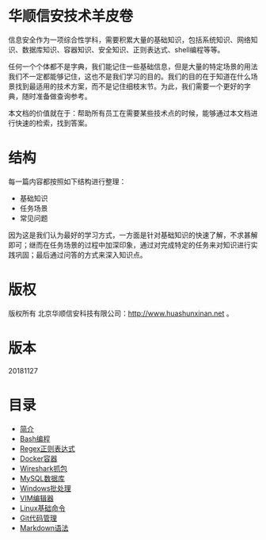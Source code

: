 # 华顺信安技术羊皮卷

信息安全作为一项综合性学科，需要积累大量的基础知识，包括系统知识、网络知识、数据库知识、容器知识、安全知识、正则表达式、shell编程等等。

任何一个个体都不是字典，我们能记住一些基础信息，但是大量的特定场景的用法我们不一定都能够记住，这也不是我们学习的目的。我们的目的在于知道在什么场景找到最适用的技术方案，而不是记住细枝末节。为此，我们需要一个更好的字典，随时准备做查询参考。

本文档的价值就在于：帮助所有员工在需要某些技术点的时候，能够通过本文档进行快速的检索，找到答案。

# 结构

每一篇内容都按照如下结构进行整理：
* 基础知识
* 任务场景
* 常见问题

因为这是我们认为最好的学习方式，一方面是针对基础知识的快速了解，不求甚解即可；继而在任务场景的过程中加深印象，通过对完成特定的任务来对知识进行实践巩固；最后通过问答的方式来深入知识点。

# 版权
版权所有 北京华顺信安科技有限公司：http://www.huashunxinan.net 。

# 版本
20181127

# 目录
* [简介](README.md)
* [Bash编程](bash-cheatsheet.md)
* [Regex正则表达式](regexzheng-ze-biao-da-shi.md)
* [Docker容器](docker.md)
* [Wireshark抓包](wiresharkzhua-bao.md)
* [MySQL数据库](mysql.md)
* [Windows批处理](windowspi-chu-li.md)
* [VIM编辑器](vim.md)
* [Linux基础命令](linuxji-chu-ming-ling.md)
* [Git代码管理](git.md)
* [Markdown语法](markdownbian-ji-yu-fa.md)
